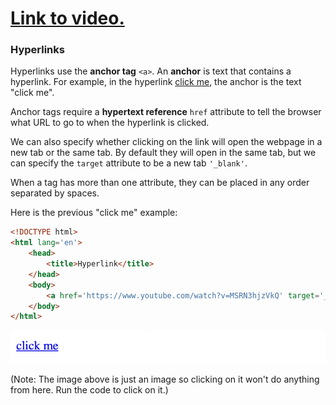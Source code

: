 # [Link to video.](https://www.youtube.com/watch?v=VejCgn7VzWU&list=PLVD25niNi0Bk1YWMw3RRMgqYjCRoZYisT)

### Hyperlinks

Hyperlinks use the **anchor tag** `<a>`. An **anchor** is text that contains a hyperlink. For example, in the hyperlink [click me](https://www.youtube.com/watch?v=MSRN3hjzVkQ), the anchor is the text "click me". 

Anchor tags require a **hypertext reference** `href` attribute to tell the browser what URL to go to when the hyperlink is clicked. 

We can also specify whether clicking on the link will open the webpage in a new tab or the same tab. By default they will open in the same tab, but we can specify the `target` attribute to be a new tab `'_blank'`.

When a tag has more than one attribute, they can be placed in any order separated by spaces. 

Here is the previous "click me" example:

```html
<!DOCTYPE html>
<html lang='en'>
    <head>
        <title>Hyperlink</title>
    </head>
    <body>
        <a href='https://www.youtube.com/watch?v=MSRN3hjzVkQ' target='_blank'>click me</a>
    </body>
</html>
```

![](../../Images/html_anchor.png)

(Note: The image above is just an image so clicking on it won't do anything from here. Run the code to click on it.)
